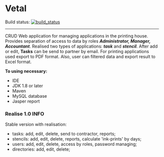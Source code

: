 # Vetal
Build status: [![build_status](https://travis-ci.com/AnGo84/Vetal.svg?branch=master)](https://travis-ci.com/AnGo84/Vetal.svg)
- - -
CRUD Web application for managing applications in the printing house.
Provides separation of access to data by roles ***Administrator, Manager, Accountant***.
Realised two types of applications: ***task*** and ***stencil***.
After add or edit, **Tasks** can be send to partner by email.
For printing applications used export to PDF format.
Also, user can filtered data and export result to Excel format.

**To using necessary:**

- IDE
- JDK 1.8 or later
- Maven
- MySQL database
- Jasper report

### Realise 1.0 INFO

Stable version with realisation:
- tasks: add, edit, delete, send to contractor, reports;
- stencils: add, edit, delete, reports, calculate 'ink-prints' by days;
- users: add, edit, delete, access by roles, password managing;
- directories: add, edit, delete;